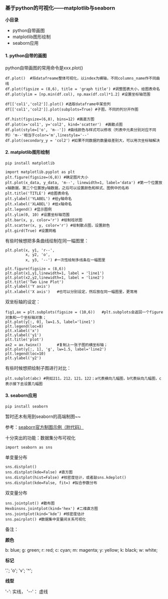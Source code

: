 ### 基于python的可视化——matplotlib与seaborn

**小目录**

+ python自带画图
+ matplotlib图形绘制
+ seaborn应用



#### 1. python自带的画图

python自带画图的常用命令是xxx.plot()

	df.plot()  #将datafreame整体可视化，以index为横轴，不同columns_name作不同曲线
	df.plot(figsize = (8,6), title = 'graph title') #调整图表大小，给图表命名
	df.plot(ylim = [np.min(df.col), np.max(df.col)*1.2] #设置坐标轴范围

	df[['col1','col2']].plot() #选取dataframe中某些列
	df[['col1','col2']].plot(subplots=True) #子图，不同的列分开作图

	df.hist(figsize=(6,8), bins=12) #画直方图
	df.plot(x='col1', y='col2', kind='scatter'） #画散点图
	df.plot(style=['o', 'm--']) #曲线颜色与样式可以修改（列表中元素分别对应不同列）'m--'相当于color='m',linestyle='--'
	df.plot(secondary_y = 'col2'）#如果不同数据的数量级差别大，可以用次坐标轴解决

#### 2. matplotlib图形绘制

	pip install matplotlib

	import matplotlib.pyplot as plt
	plt.figure(figsize=(6,8)) #确定图片大小
	plt.plot(x_data, y_data, 'm--', linewidth=1, label='data') #第一个位置放x轴数据，第二个位置放y轴数据，之后可以设置颜色和样式、图例中的名称
	plt.title('TITLE') #给图表命名
	plt.ylabel('YLABEL') #给y轴命名
	plt.xlabel('XLABEL') #给x轴命名
	plt.legend() #显示图例
	plt.ylim(0, 10) #设置坐标轴范围
	plt.bar(x, y, color='r') #绘制柱状图
	plt.scatter(x, y, color='r') #绘制散点图，设置颜色
	plt.gird(True) #设置网格

有些时候想把多条曲线绘制在同一幅图里：

	plt.plot(x, y1, 'r--',
			 x, y2, 'o',
			 x, y3, '--') #一次性绘制多线条在一幅图里	
	
	plt.figure(figsize = (8,6))    
	plt.plot(x1,y1,linewidth=1, label = 'line1')   
	plt.plot(x2,y2,linewidth=1, label = 'line2')
	plt.title('Two Line Plot')
	plt.ylabel('Y axis')
	plt.xlabel('X axis')   #也可以分别设定，然后放在同一幅图里，更常用

双坐标轴的设定：

	fig1,ax = plt.subplots(figsize = (10,6))   #plt.subplots会返回一个figure对象和一个坐标轴对象；
	plt.plot(y[:, 0], lw=1.5, label='line1')
	plt.legend(loc=8)
	plt.xlabel('x')
	plt.ylabel('y1')
	plt.title('plot')
	ax2 = ax.twinx()       #复制上一张子图的横坐标轴；
	plt.plot(y[:, 1], 'g', lw=1.5, label='line2')
	plt.legend(loc=10)
	plt.ylabel('y2')

有些时候想把绘制子图进行对比：
	
	plt.subplot(abc) #例如211，212，121，122；a代表横向几幅图，b代表纵向几幅图，c表示接下去设置几幅图
	

#### 3. seaborn应用

	pip install seaborn

暂时还木有用到seaborn的高端制图~~ 

参考：[seaborn官方制图示例（附代码）](https://seaborn.pydata.org/examples/index.html)

十分突出的功能：数据集分布可视化

	import seaborn as sns

单变量分布

	sns.distplot()
	sns.distplot(kde=False) #直方图
	sns.distplot(hist=False) #核密度估计，或者敲sns.kdeplot()
	sns.distplot(kde=False, fit=) #拟合参数分布

双变量分布

	sns.jointplot() #散布图
	Hexbinsns.jointplot(kind='hex') #二维直方图
	sns.jointplot(kind=‘kde’) #核密度估计
	sns.pairplot() #数据集中变量间关系可视化


备注：

**颜色**

b: blue;
g: green;
r: red;
c: cyan;
m: magenta;
y: yellow;
k: black;
w: white;

**标记**

'.'; 'o'; 'v'; '^';

**线型**

'-': 实线，
'--'： 虚线